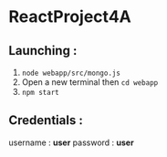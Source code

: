 # **ReactProject4A**

## Launching : 

1. `node webapp/src/mongo.js`
2. Open a new terminal then `cd webapp` 
3. `npm start`

## Credentials : 

username :  __user__
password :  __user__



